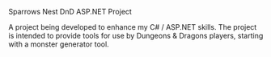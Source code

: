 Sparrows Nest DnD ASP.NET Project

A project being developed to enhance my C# / ASP.NET skills.
The project is intended to provide tools for use by Dungeons & Dragons players, starting with a monster generator tool.

